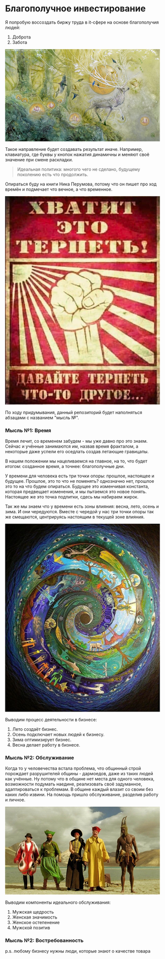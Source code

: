 # Благополучное инвестирование

Я попробую воссоздать биржу труда в it-сфере на основе благополучия людей:
1. Доброта
2. Забота

![](./Картинки/deer.jpg)

Такое направление будет создавать результат иначе. Например, клавиатура, где буквы у кнопок нажатия динамичны и меняют своё значение при смене раскладки.

> Идеальная политика: многого чего не сделано, будущему поколению есть что продолжить.

Опираться буду на книги Ника Перумова, потому что он пишет про ход времён и подмечает что вечное, а что временное.

![](./Картинки/hvatit.jpg)

По ходу придумывания, данный репозиторий будет наполняться абзацами с названием "мысль №".

### Мысль №1: Время

Время лечит, со временем забудем - мы уже давно про это знаем. Сейчас и учённые занимаются им, назвав время фракталом, а некоторые даже успели его оседлать создав летающие гравицапы. 

В нашем положении мы нацеливаемся на главное, на то, что будет итогом: созданное время, а точнее: благополучные дни. 

У времени для человека есть три точки опоры: прошлое, настоящее и будущее. Прошлое, это то что не поменять? однозначно нет, прошлое это то на что будем опираться. Будущее это изменчивая константа, которая предвещает изменения, и мы пытаемся это новое понять. Настоящее же это точка подпитки, сдесь мы набираем жирок.

Так же мы знаем что у времени есть зоны влияния: весна, лето, осень и зима. И они чередуются. Вместе с чередой у нас три точки опоры так же смещаются, центрируясь настоящим в текущей зоне влияния.

![](./Картинки/time.jpg)

Выводим процесс деятельности в бизнесе:
1. Лето создаёт бизнес.
2. Осень подключает новых людей к бизнесу.
3. Зима оптимизирует бизнес.
4. Весна делает работу в бизнесе.

### Мысль №2: Обслуживание

Когда то у человечества встала проблема, что общинный строй порождает разрушителей общины - дармоедов, даже из таких людей как учённые. Ну потому что в общине нет места для одного человека, возможности подумать наедине, реализовать своё задуманное, адаптироваться к проблемам. В общине каждый влазит со своим без каких либо извини. На помощь пришло обслуживание, разделив работу и личное.

![](./Картинки/kalorit.jpg)

Выводим компоненты идеального обслуживания:
1. Мужская щедрость
2. Женская значимость
3. Женское остепенение
4. Мужской позитив

### Мысль №2: Востребованность

p.s. любому бизнесу нужны люди, которые знают о качестве товара

